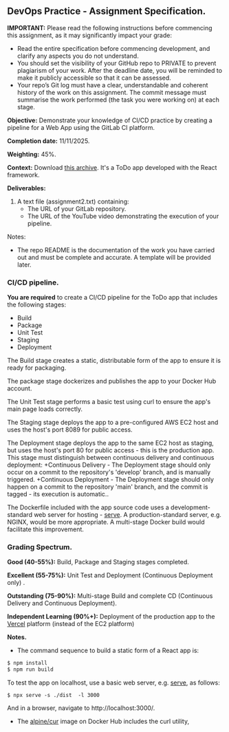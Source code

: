 ## DevOps Practice - Assignment Specification.

__IMPORTANT:__ Please read the following instructions before commencing this assignment, as it may significantly impact your grade:

+ Read the entire specification before commencing development, and clarify any aspects you do not understand.
+ You should set the visibility of your GitHub repo to PRIVATE to prevent plagiarism of your work. After the deadline date, you will be reminded to make it publicly accessible so that it can be assessed.
+ Your repo’s Git log must have a clear, understandable and coherent history of the work on this assignment. The commit message must summarise the work performed (the task you were working on) at each stage.

__Objective:__ Demonstrate your knowledge of CI/CD practice by creating a pipeline for a Web App using the GitLab CI platform. 

__Completion date:__ 11/11/2025.

__Weighting:__ 45%.

__Context:__ Download [this archive][start]. It's a ToDo app developed with the React framework. 

__Deliverables:__

1. A text file (assignment2.txt) containing:
   + The URL of your GitLab repository. 
   + The URL of the YouTube video demonstrating the execution of your pipeline. 
   
Notes:
+ The repo README is the documentation of the work you have carried out and must be complete and accurate. A template will be provided later.


### CI/CD pipeline.

__You are required__ to create a CI/CD pipeline for the ToDo app that includes the following stages:
+ Build
+ Package
+ Unit Test
+ Staging
+ Deployment

The Build stage creates a static, distributable form of the app to ensure it is ready for packaging. 

The package stage dockerizes and publishes the app to your Docker Hub account. 

The Unit Test stage performs a basic test using curl to ensure the app's main page loads correctly. 

The Staging stage deploys the app to a pre-configured AWS EC2 host and uses the host's port 8089 for public access. 

The Deployment stage deploys the app to the same EC2 host as staging, but uses the host's port 80 for public access - this is the production app. This stage must distinguish between continuous delivery and continuous deployment:
+Continuous Delivery - The Deployment stage should only occur on a commit to the repository's 'develop' branch, and is manually triggered.
+Continuous Deployment - The Deployment stage should only happen on a commit to the repository 'main' branch, and the commit is tagged - its execution is automatic..

The Dockerfile included with the app source code uses a development-standard web server for hosting - [serve][serve]. A production-standard server, e.g. NGINX, would be more appropriate. A multi-stage Docker build would facilitate this improvement. 
 
### Grading Spectrum.

__Good (40-55%):__ Build, Package and Staging stages completed.

__Excellent (55-75%):__ Unit Test and Deployment (Continuous Deployment only) .

__Outstanding (75-90%):__ Multi-stage Build and complete CD (Continuous Delivery and Continuous Deployment).

__Independent Learning (90%+):__ Deployment of the production app to the [Vercel][vercel] platform (instead of the EC2 platform)

__Notes.__

+ The command sequence to build a static form of a React app is:
~~~bash
$ npm install
$ npm run build
~~~
To test the app on localhost, use a basic web server, e.g. [serve][serve], as follows:
~~~
$ npx serve -s ./dist  -l 3000
~~~
And in a browser, navigate to http://localhost:3000/.

+ The [alpine/cur][acurl] image on Docker Hub includes the curl utility,  

[acurl]: https://hub.docker.com/r/alpine/curl
[serve]: https://www.npmjs.com/package/serve
[vercel]: https://vercel.com/
[start]: ./img/start.zip